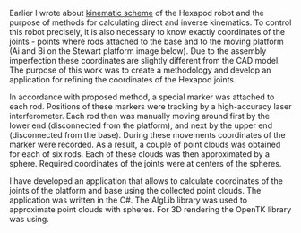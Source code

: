 Earlier I wrote about [kinematic scheme](/professional-projects?id=4) of the Hexapod robot and the purpose of methods for calculating direct and inverse kinematics. To control this robot precisely, it is also necessary to know exactly coordinates of the joints - points where rods attached to the base and to the moving platform (Ai and Bi on the Stewart platform image below). Due to the assembly imperfection these coordinates are slightly different from the CAD model. The purpose of this work was to create a methodology and develop an application for refining the coordinates of the Hexapod joints.

In accordance with proposed method, a special marker was attached to each rod. Positions of these markers were tracking by a high-accuracy laser interferometer. Each rod then was manually moving around first by the lower end (disconnected from the platform), and next by the upper end (disconnected from the base). During these movements coordinates of the marker were recorded. As a result, a couple of point clouds was obtained for each of six rods. Each of these clouds was then approximated by a sphere. Required coordinates of the joints were at centers of the spheres.

I have developed an application that allows to calculate coordinates of the joints of the platform and base using the collected point clouds. The application was written in the C#. The AlgLib library was used to approximate point clouds with spheres. For 3D rendering the OpenTK library was using.
